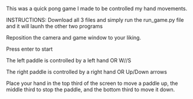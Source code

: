 This was a quick pong game I made to be controlled my hand movements.

INSTRUCTIONS:
  Download all 3 files and simply run the run_game.py file and it will launh the other two programs

  Reposition the camera and game window to your liking.

  Press enter to start
  
  The left paddle is controlled by a left hand OR W//S

  The right paddle is controlled by a right hand OR Up/Down arrows

  Place your hand in the top third of the screen to move a paddle up, the middle third to stop the paddle, and the bottom third to move it down.

  
